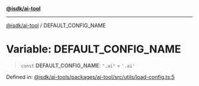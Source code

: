 [**@isdk/ai-tool**](../README.md)

***

[@isdk/ai-tool](../globals.md) / DEFAULT\_CONFIG\_NAME

# Variable: DEFAULT\_CONFIG\_NAME

> `const` **DEFAULT\_CONFIG\_NAME**: `".ai"` = `'.ai'`

Defined in: [@isdk/ai-tools/packages/ai-tool/src/utils/load-config.ts:5](https://github.com/isdk/ai-tool.js/blob/fb1809b53cc75a30928176c26910792b6b8a96e1/src/utils/load-config.ts#L5)
